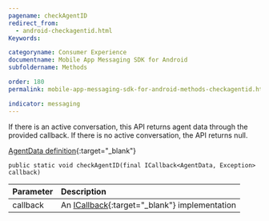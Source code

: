 ```yaml
---
pagename: checkAgentID
redirect_from:
  - android-checkagentid.html
Keywords:

categoryname: Consumer Experience
documentname: Mobile App Messaging SDK for Android
subfoldername: Methods

order: 180
permalink: mobile-app-messaging-sdk-for-android-methods-checkagentid.html

indicator: messaging
---
```



If there is an active conversation, this API returns agent data through the provided callback. If there is no active conversation, the API returns null.

[AgentData definition](android-interface-definitions.html){:target="_blank"}

`public static void checkAgentID(final ICallback<AgentData, Exception> callback)`

| Parameter | Description |
| :--- | :--- |
| callback | An [ICallback](android-callbacks-index.html){:target="_blank"} implementation |
